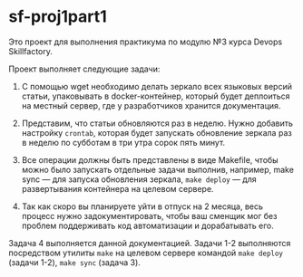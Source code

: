 # sf-proj1part1

Это проект для выполнения практикума по модулю №3 курса Devops Skillfactory.

Проект выполняет следующие задачи:

1) С помощью wget необходимо делать зеркало всех языковых версий статьи, упаковывать в docker-контейнер, который будет деплоиться на местный сервер, где у разработчиков хранится документация.

2) Представим, что статьи обновляются раз в неделю. Нужно добавить настройку `crontab`, которая будет запускать обновление зеркала раз в неделю по субботам в три утра сорок пять минут.

3) Все операции должны быть представлены в виде Makefile, чтобы можно было запускать отдельные задачи выполнив, например, make sync — для запуска обновления зеркала, `make deploy` — для развертывания контейнера на целевом сервере.

4) Так как скоро вы планируете уйти в отпуск на 2 месяца, весь процесс нужно задокументировать, чтобы ваш сменщик мог без проблем поддерживать код автоматизации и дорабатывать его.

Задача 4 выполняется данной документацией. Задачи 1-2 выполняются посредством утилиты `make` на целевом сервере командой `make deploy` (задачи 1-2), `make sync` (задача 3).
